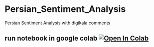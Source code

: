 # Persian_Sentiment_Analysis
Persian Sentiment Analysis with digikala comments
## run notebook in google colab <a href="[https://colab.research.google.com/drive/119ve-TLHUcI9dOYKax02hVPfBJsJFb8z?usp=sharing](https://colab.research.google.com/drive/1tLfcQUeh1CfJeW_9iRN4D2oqS0CZ24b0?usp=sharing)"><img src="https://colab.research.google.com/assets/colab-badge.svg" alt="Open In Colab"></a>
